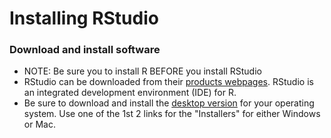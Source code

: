 
# Installing RStudio

### Download and install software
* NOTE: Be sure you to install R BEFORE you install RStudio
* RStudio can be downloaded from their [products webpages](https://www.rstudio.com/products/RStudio/). RStudio is an integrated development environment (IDE) for R.
* Be sure to download and install the [desktop version](https://www.rstudio.com/products/rstudio/download/) for your operating system. Use one of the 1st 2 links for the "Installers" for either Windows or Mac.

